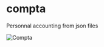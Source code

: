 # compta
Personnal accounting from json files

![Compta](http://www.guipss.com/static_content/compta1.jpg)
